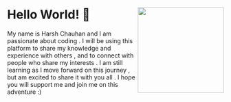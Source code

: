 # Hello World! 👋  <image src="https://media.giphy.com/media/XO8RMtRaK73isIt0i2/giphy.gif" align="right" height=200 width=200/>

My name is Harsh Chauhan and I am passionate about coding . I will be using this platform to share my knowledge and experience with others , and to connect with people who share my interests . 
I am still learning as I move forward on this journey , but am excited to share it with you all . I hope you will support me and join me on this adventure :)

<!--
**its-harsh-001001/its-harsh-001001** is a ✨ _special_ ✨ repository because its `README.md` (this file) appears on your GitHub profile.

Here are some ideas to get you started:

- 🔭 I’m currently working on ...
- 🌱 I’m currently learning ...
- 👯 I’m looking to collaborate on ...
- 🤔 I’m looking for help with ...
- 💬 Ask me about ...
- 📫 How to reach me: ...
- 😄 Pronouns: ...
- ⚡ Fun fact: ...
-->
